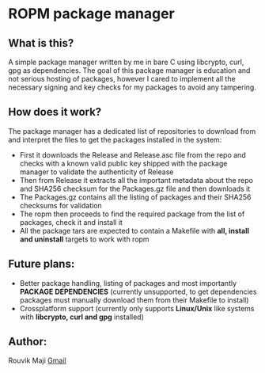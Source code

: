 # ROPM package manager
## What is this?
A simple package manager written by me in bare C using libcrypto, curl, gpg as dependencies.
The goal of this package manager is education and not serious hosting of packages, however I cared to implement
all the necessary signing and key checks for my packages to avoid any tampering.

## How does it work?
The package manager has a dedicated list of repositories to download from and interpret the files to get the packages installed
in the system:
- First it downloads the Release and Release.asc file from the repo and checks with a known valid public key shipped with the package manager
to validate the authenticity of Release
- Then from Release it extracts all the important metadata about the repo and SHA256 checksum for the Packages.gz file and then downloads it
- The Packages.gz contains all the listing of packages and their SHA256 checksums for validation
- The ropm then proceeds to find the required package from the list of packages, check it and install it
- All the package tars are expected to contain a Makefile with **all, install and uninstall** targets to work with ropm

## Future plans:
- Better package handling, listing of packages and most importantly **PACKAGE DEPENDENCIES** (currently unsupported, to get dependencies packages must manually download them from their Makefile to install)
- Crossplatform support (currently only supports **Linux/Unix** like systems with **libcrypto, curl and gpg** installed)

## Author:
Rouvik Maji [Gmail](mailto:majirouvik@gmail.com)
